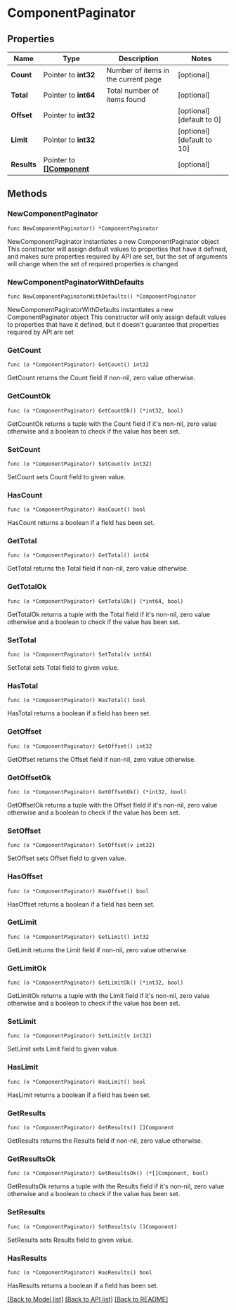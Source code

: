 # ComponentPaginator

## Properties

Name | Type | Description | Notes
------------ | ------------- | ------------- | -------------
**Count** | Pointer to **int32** | Number of items in the current page | [optional] 
**Total** | Pointer to **int64** | Total number of items found | [optional] 
**Offset** | Pointer to **int32** |  | [optional] [default to 0]
**Limit** | Pointer to **int32** |  | [optional] [default to 10]
**Results** | Pointer to [**[]Component**](Component.md) |  | [optional] 

## Methods

### NewComponentPaginator

`func NewComponentPaginator() *ComponentPaginator`

NewComponentPaginator instantiates a new ComponentPaginator object
This constructor will assign default values to properties that have it defined,
and makes sure properties required by API are set, but the set of arguments
will change when the set of required properties is changed

### NewComponentPaginatorWithDefaults

`func NewComponentPaginatorWithDefaults() *ComponentPaginator`

NewComponentPaginatorWithDefaults instantiates a new ComponentPaginator object
This constructor will only assign default values to properties that have it defined,
but it doesn't guarantee that properties required by API are set

### GetCount

`func (o *ComponentPaginator) GetCount() int32`

GetCount returns the Count field if non-nil, zero value otherwise.

### GetCountOk

`func (o *ComponentPaginator) GetCountOk() (*int32, bool)`

GetCountOk returns a tuple with the Count field if it's non-nil, zero value otherwise
and a boolean to check if the value has been set.

### SetCount

`func (o *ComponentPaginator) SetCount(v int32)`

SetCount sets Count field to given value.

### HasCount

`func (o *ComponentPaginator) HasCount() bool`

HasCount returns a boolean if a field has been set.

### GetTotal

`func (o *ComponentPaginator) GetTotal() int64`

GetTotal returns the Total field if non-nil, zero value otherwise.

### GetTotalOk

`func (o *ComponentPaginator) GetTotalOk() (*int64, bool)`

GetTotalOk returns a tuple with the Total field if it's non-nil, zero value otherwise
and a boolean to check if the value has been set.

### SetTotal

`func (o *ComponentPaginator) SetTotal(v int64)`

SetTotal sets Total field to given value.

### HasTotal

`func (o *ComponentPaginator) HasTotal() bool`

HasTotal returns a boolean if a field has been set.

### GetOffset

`func (o *ComponentPaginator) GetOffset() int32`

GetOffset returns the Offset field if non-nil, zero value otherwise.

### GetOffsetOk

`func (o *ComponentPaginator) GetOffsetOk() (*int32, bool)`

GetOffsetOk returns a tuple with the Offset field if it's non-nil, zero value otherwise
and a boolean to check if the value has been set.

### SetOffset

`func (o *ComponentPaginator) SetOffset(v int32)`

SetOffset sets Offset field to given value.

### HasOffset

`func (o *ComponentPaginator) HasOffset() bool`

HasOffset returns a boolean if a field has been set.

### GetLimit

`func (o *ComponentPaginator) GetLimit() int32`

GetLimit returns the Limit field if non-nil, zero value otherwise.

### GetLimitOk

`func (o *ComponentPaginator) GetLimitOk() (*int32, bool)`

GetLimitOk returns a tuple with the Limit field if it's non-nil, zero value otherwise
and a boolean to check if the value has been set.

### SetLimit

`func (o *ComponentPaginator) SetLimit(v int32)`

SetLimit sets Limit field to given value.

### HasLimit

`func (o *ComponentPaginator) HasLimit() bool`

HasLimit returns a boolean if a field has been set.

### GetResults

`func (o *ComponentPaginator) GetResults() []Component`

GetResults returns the Results field if non-nil, zero value otherwise.

### GetResultsOk

`func (o *ComponentPaginator) GetResultsOk() (*[]Component, bool)`

GetResultsOk returns a tuple with the Results field if it's non-nil, zero value otherwise
and a boolean to check if the value has been set.

### SetResults

`func (o *ComponentPaginator) SetResults(v []Component)`

SetResults sets Results field to given value.

### HasResults

`func (o *ComponentPaginator) HasResults() bool`

HasResults returns a boolean if a field has been set.


[[Back to Model list]](../README.md#documentation-for-models) [[Back to API list]](../README.md#documentation-for-api-endpoints) [[Back to README]](../README.md)


